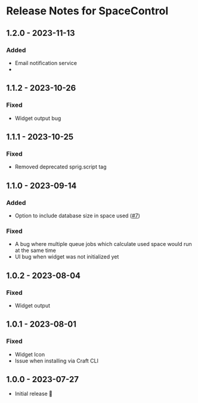 # Release Notes for SpaceControl

## 1.2.0 - 2023-11-13
### Added
- Email notification service
- 
## 1.1.2 - 2023-10-26
### Fixed
- Widget output bug

## 1.1.1 - 2023-10-25
### Fixed
- Removed deprecated sprig.script tag

## 1.1.0 - 2023-09-14
### Added
- Option to include database size in space used ([#7](https://github.com/szenario-fordesigners/spacecontrol/issues/7))
### Fixed
- A bug where multiple queue jobs which calculate used space would run at the same time
- UI bug when widget was not initialized yet

## 1.0.2 - 2023-08-04
### Fixed
- Widget output

## 1.0.1 - 2023-08-01
### Fixed
- Widget Icon
- Issue when installing via Craft CLI

## 1.0.0 - 2023-07-27
- Initial release 🎉
